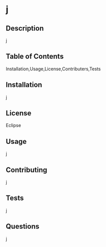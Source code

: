 # j

  ## Description
  j
        
        
  ## Table of Contents
  Installation,Usage,License,Contributers,Tests

        
  ## Installation
  j

  ## License
  Eclipse

  ## Usage
  j

  ## Contributing
  j

  ## Tests
  j

  ## Questions
  j
  